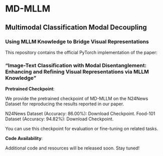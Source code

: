 # **MD-MLLM**
## **Multimodal Classification Modal Decoupling**
### **Using MLLM Knowledge to Bridge Visual Representations**

This repository contains the official PyTorch implementation of the paper:

### **“Image-Text Classification with Modal Disentanglement: Enhancing and Refining Visual Representations via MLLM Knowledge”**





**Pretrained Checkpoint**:

We provide the pretrained checkpoint of MD-MLLM on the N24News Dataset for reproducing the results reported in our paper.

N24News Dataset (Accuracy: 86.00%): Download Checkpoint.
Food-101 Dataset (Accuracy: 94.82%): Download Checkpoint.

You can use this checkpoint for evaluation or fine-tuning on related tasks.


**Code Availability**:

Additional code and resources will be released soon. Stay tuned!
